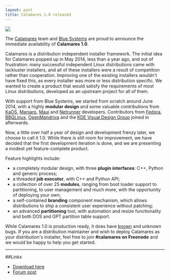 ```yaml
---
layout: post
title: Calamares 1.0 released
---
```


<img src="{{ site.baseurl }}/images/calamares-1.0.jpg">

The [Calamares](http://calamares.io/) team and [Blue Systems](http://www.blue-systems.com/) are proud to announce the immediate availability of **Calamares 1.0**.

Calamares is a distribution independent installer framework. The initial idea for Calamares popped up in May 2014, less than a year ago, and out of frustration: many successful independent Linux distributions came with lackluster installers, and all of these installers were a result of competition rather than cooperation. Improving one of the existing installers wouldn't have fixed this, as every installer was more or less distribution specific. We wanted to create a product that would satisfy the requirements of most Linux distributions, developed as an upstream project for all of them.

With support from Blue Systems, we started from scratch around June 2014, with a highly **modular design** and some valuable contributions from [KaOS](http://kaosx.us/), [Manjaro](http://manjaro.org/), [Maui](http://www.maui-project.org/) and [Netrunner](http://www.netrunner-os.com/) developers. Contributors from [Fedora](https://getfedora.org/), [BBQLinux](http://bbqlinux.org/), [OpenMandriva](https://openmandriva.org/) and the [KDE Visual Design Group](https://vdesign.kde.org/) joined in afterwards.

Now, a little over half a year of design and development frenzy later, we choose to call it 1.0. While there is still room for improvement, we have decided that the first development iteration is done, and we are presenting a modest yet feature-complete product.

Feature highlights include:

* a completely modular design, with three **plugin interfaces**: C++, Python and generic process;
* a threaded **job executor**, with C++ and Python API;
* a collection of over 25 **modules**, ranging from boot loader support to partitioning, to user management and much more, with the opportunity of deploying your own;
* a self-contained **branding** component mechanism, which allows distributions to ship a consistent user experience without patching;
* an advanced **partitioning** tool, with automation and resize functionality and both DOS and GPT partition table support.

While Calamares 1.0 is production ready, it does have [known](http://calamares.io/bugs/) and unknown bugs. If you are a distribution maintainer and wish to deploy Calamares as your distribution's installer, feel free to join **#calamares on Freenode** and we would be happy to help you get started.

----

##Links

* [Download here](http://sourceforge.net/projects/manjarotest/files/0.9.0/xfce-minimal/0.9.0-dev/)
* [Forum post](https://forum.manjaro.org/index.php?topic=16191.0)
